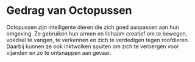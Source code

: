 # Gedrag van Octopussen

Octopussen zijn intelligente dieren die zich goed aanpassen aan hun omgeving. Ze gebruiken hun armen en lichaam creatief om te bewegen, voedsel te vangen, te verkennen en zich te verdedigen tegen roofdieren. 
Daarbij kunnen ze ook inktwolken spuiten om zich te verbergen voor vijanden en zo te ontsnappen aan gevaar.
